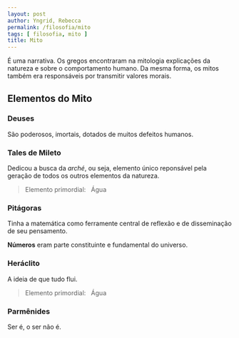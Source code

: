 ```yaml
---
layout: post
author: Yngrid, Rebecca
permalink: /filosofia/mito
tags: [ filosofia, mito ]
title: Mito
---
```


É uma narrativa. Os gregos encontraram na mitologia explicações da natureza e sobre o comportamento humano. Da mesma forma, os mitos também era responsáveis por transmitir valores morais.

## Elementos do Mito
### Deuses
São poderosos, imortais, dotados de muitos defeitos humanos.

### Tales de Mileto
Dedicou a busca da _arché_, ou seja, elemento único reponsável pela geração de todos os outros elementos da natureza.

> Elemento primordial:
> &nbsp;
> Água

### Pitágoras
Tinha a matemática como ferramente central de reflexão e de disseminação de seu pensamento.

**Números** eram parte constituinte e fundamental do universo.

### Heráclito
A ideia de que tudo flui.

> Elemento primordial:
> &nbsp;
> Água

### Parmênides
Ser é, o ser não é.
